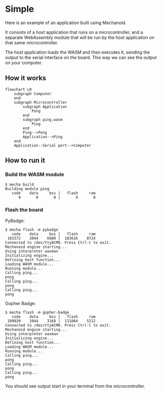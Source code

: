 # Simple

Here is an example of an application built using Mechanoid.

It consists of a host application that runs on a microcontroller, and a separate WebAssembly module that will be run by the host application on that same microcontroller.

The host application loads the WASM and then executes it, sending the output to the serial interface on the board. This way we can see the output on your computer.

## How it works

```mermaid
flowchart LR
    subgraph Computer
    end
    subgraph Microcontroller
        subgraph Application
            Pong
        end
        subgraph ping.wasm
            Ping
        end
        Ping-->Pong
        Application-->Ping
    end
    Application--Serial port-->Computer
```

## How to run it

### Build the WASM module

```
$ mecha build
Building module ping
   code    data     bss |   flash     ram
      9       0       0 |       9       0
```


### Flash the board

PyBadge:

```
$ mecha flash -m pybadge
   code    data     bss |   flash     ram
 101572    2044    6680 |  103616    8724
Connected to /dev/ttyACM0. Press Ctrl-C to exit.
Mechanoid engine starting...
Using interpreter wasman
Initializing engine...
Defining host function...
Loading WASM module...
Running module...
Calling ping...
pong
Calling ping...
pong
Calling ping...
pong
```

Gopher Badge:

```
$ mecha flash -m gopher-badge
   code    data     bss |   flash     ram
 109020    2044    3168 |  111064    5212
Connected to /dev/ttyACM0. Press Ctrl-C to exit.
Mechanoid engine starting...
Using interpreter wasman
Initializing engine...
Defining host function...
Loading WASM module...
Running module...
Calling ping...
pong
Calling ping...
pong
Calling ping...
pong
```

You should see output start in your terminal from the microcontroller.
